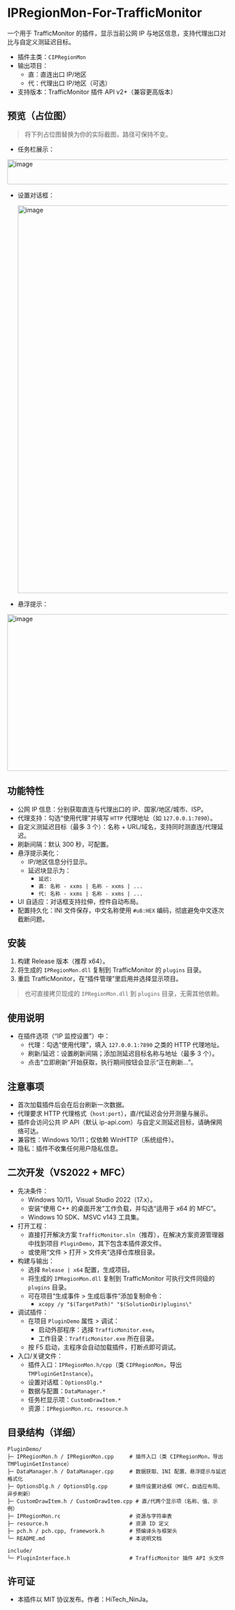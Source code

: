 # IPRegionMon-For-TrafficMonitor
一个用于 TrafficMonitor 的插件，显示当前公网 IP 与地区信息，支持代理出口对比与自定义测延迟目标。

- 插件主类：`CIPRegionMon`
- 输出项目：
  - 直：直连出口 IP/地区
  - 代：代理出口 IP/地区（可选）
- 支持版本：TrafficMonitor 插件 API v2+（兼容更高版本）

## 预览（占位图）
> 将下列占位图替换为你的实际截图，路径可保持不变。

- 任务栏展示：
  
<img width="600" height="57" alt="image" src="https://github.com/user-attachments/assets/50a8f5fc-4a52-4051-8378-bc267fb93dec" />

- 设置对话框：
  
  <img width="1050" height="886" alt="image" src="https://github.com/user-attachments/assets/71fc62ff-fa21-412e-b294-59914091cae5" />

- 悬浮提示：
  
<img width="530" height="358" alt="image" src="https://github.com/user-attachments/assets/448c05ab-a06b-4a1d-ae99-ac88b2728fb6" />

## 功能特性
- 公网 IP 信息：分别获取直连与代理出口的 IP、国家/地区/城市、ISP。
- 代理支持：勾选“使用代理”并填写 `HTTP` 代理地址（如 `127.0.0.1:7890`）。
- 自定义测延迟目标（最多 3 个）：名称 + URL/域名，支持同时测直连/代理延迟。
- 刷新间隔：默认 300 秒，可配置。
- 悬浮提示美化：
  - IP/地区信息分行显示。
  - 延迟块显示为：
    - `延迟:`
    - `直: 名称 - xxms | 名称 - xxms | ...`
    - `代: 名称 - xxms | 名称 - xxms | ...`
- UI 自适应：对话框支持拉伸，控件自动布局。
- 配置持久化：INI 文件保存，中文名称使用 `#u8:HEX` 编码，彻底避免中文逐次截断问题。

## 安装
1. 构建 Release 版本（推荐 x64）。
2. 将生成的 `IPRegionMon.dll` 复制到 TrafficMonitor 的 `plugins` 目录。
3. 重启 TrafficMonitor，在“插件管理”里启用并选择显示项目。

> 也可直接拷贝现成的 `IPRegionMon.dll` 到 `plugins` 目录，无需其他依赖。

## 使用说明
- 在插件选项（“IP 监控设置”）中：
  - 代理：勾选“使用代理”，填入 `127.0.0.1:7890` 之类的 HTTP 代理地址。
  - 刷新/延迟：设置刷新间隔；添加测延迟目标名称与地址（最多 3 个）。
  - 点击“立即刷新”开始获取，执行期间按钮会显示“正在刷新…”。

## 注意事项
- 首次加载插件后会在后台刷新一次数据。
- 代理要求 HTTP 代理格式（`host:port`），直/代延迟会分开测量与展示。
- 插件会访问公共 IP API（默认 ip-api.com）与自定义测延迟目标，请确保网络可达。
- 兼容性：Windows 10/11；仅依赖 WinHTTP（系统组件）。
- 隐私：插件不收集任何用户隐私信息。

## 二次开发（VS2022 + MFC）
- 先决条件：
  - Windows 10/11，Visual Studio 2022（17.x）。
  - 安装“使用 C++ 的桌面开发”工作负载，并勾选“适用于 x64 的 MFC”。
  - Windows 10 SDK、MSVC v143 工具集。
- 打开工程：
  - 直接打开解决方案 `TrafficMonitor.sln`（推荐），在解决方案资源管理器中找到项目 `PluginDemo`，其下包含本插件源文件。
  - 或使用“文件 > 打开 > 文件夹”选择仓库根目录。
- 构建与输出：
  - 选择 `Release | x64` 配置，生成项目。
  - 将生成的 `IPRegionMon.dll` 复制到 TrafficMonitor 可执行文件同级的 `plugins` 目录。
  - 可在项目“生成事件 > 生成后事件”添加复制命令：
    - `xcopy /y "$(TargetPath)" "$(SolutionDir)plugins\"`
- 调试插件：
  - 在项目 `PluginDemo` 属性 > 调试：
    - 启动外部程序：选择 `TrafficMonitor.exe`。
    - 工作目录：`TrafficMonitor.exe` 所在目录。
  - 按 F5 启动，主程序会自动加载插件，打断点即可调试。
- 入口/关键文件：
  - 插件入口：`IPRegionMon.h/cpp`（类 `CIPRegionMon`，导出 `TMPluginGetInstance`）。
  - 设置对话框：`OptionsDlg.*`
  - 数据与配置：`DataManager.*`
  - 任务栏显示项：`CustomDrawItem.*`
  - 资源：`IPRegionMon.rc`、`resource.h`

## 目录结构（详细）
```
PluginDemo/
├─ IPRegionMon.h / IPRegionMon.cpp     # 插件入口（类 CIPRegionMon，导出 TMPluginGetInstance）
├─ DataManager.h / DataManager.cpp     # 数据获取、INI 配置、悬浮提示与延迟格式化
├─ OptionsDlg.h / OptionsDlg.cpp       # 插件设置对话框（MFC，自适应布局、异步刷新）
├─ CustomDrawItem.h / CustomDrawItem.cpp # 直/代两个显示项（名称、值、示例）
├─ IPRegionMon.rc                      # 资源与字符串表
├─ resource.h                          # 资源 ID 定义
├─ pch.h / pch.cpp, framework.h        # 预编译头与框架头
└─ README.md                           # 本说明文档

include/
└─ PluginInterface.h                   # TrafficMonitor 插件 API 头文件
```

## 许可证
- 本插件以 MIT 协议发布。作者：HiTech_NinJa。
